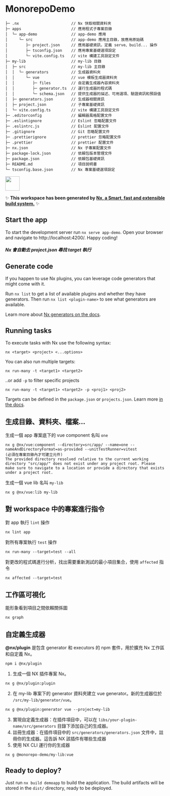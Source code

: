 # MonorepoDemo

```text
├─ .nx                       // Nx 快取相關資料夾
├─ apps                      // 應用程式子專案目錄
│  └─ app-demo               // app-demo 應用
│     └─ src                 // app-demo 應用主目錄，放應用原始碼
│        ├─ project.json     // 應用基礎資訊，定義 serve、build... 操作
│        ├─ tsconfig.json    // 應用專案基礎選項設定
│        └─ vite.config.ts   // vite 構建工具設定文件
├─ my-lib                    // my-lib 目錄
│  ├─ src                    // my-lib 主目錄
│  │  └─ generators          // 生成器資料夾
│  │     └─ vue              // vue 模板生成器資料夾
│  │        ├─ files         // 自定義生成器內容資料夾
│  │        ├─ generator.ts  // 運行生成器的程式碼
│  │        └─ schema.json   // 提供生成器的描述、可用選項、驗證資訊和預設值
│  ├─ generators.json        // 生成器相關資訊
│  ├─ project.json           // 子專案基礎資訊
│  └─ vite.config.ts         // vite 構建工具設定文件
├─ .editorconfig             // 編輯器風格配置文件
├─ .eslintignore             // Eslint 忽略配置文件
├─ .eslintrc.js              // Eslint 配置文件
├─ .gitignore                // Git 忽略配置文件
├─ .prettierignore           // prettier 忽略配置文件
├─ .prettier                 // prettier 配置文件
├─ nx.json                   // Nx 子專案配置文件
├─ package-lock.json         // 依賴包版本管理文件
├─ package.json              // 依賴包基礎資訊
├─ README.md                 // 項目說明書
└─ tsconfig.base.json        // Nx 專案基礎選項設定
```

<a alt="Nx logo" href="https://nx.dev" target="_blank" rel="noreferrer"><img src="https://raw.githubusercontent.com/nrwl/nx/master/images/nx-logo.png" width="45"></a>

✨ **This workspace has been generated by [Nx, a Smart, fast and extensible build system.](https://nx.dev)** ✨


## Start the app

To start the development server run `nx serve app-demo`. Open your browser and navigate to http://localhost:4200/. Happy coding!
##### Nx 會自動去 project.json 尋找 target 執行

## Generate code

If you happen to use Nx plugins, you can leverage code generators that might come with it.

Run `nx list` to get a list of available plugins and whether they have generators. Then run `nx list <plugin-name>` to see what generators are available.

Learn more about [Nx generators on the docs](https://nx.dev/plugin-features/use-code-generators).

## Running tasks

To execute tasks with Nx use the following syntax:

```
nx <target> <project> <...options>
```

You can also run multiple targets:

```
nx run-many -t <target1> <target2>
```

..or add `-p` to filter specific projects

```
nx run-many -t <target1> <target2> -p <proj1> <proj2>
```

Targets can be defined in the `package.json` or `projects.json`. Learn more [in the docs](https://nx.dev/core-features/run-tasks).

## 生成目錄、資料夾、檔案…

生成一個 app 專案底下的 vue component 名叫 ``one``
```
nx g @nx/vue:component --directory=src/app/ --name=one --nameAndDirectoryFormat=as-provided --unitTestRunner=vitest
(必須在專案目錄內才可建立元件)
The provided directory resolved relative to the current working directory "src/app/" does not exist under any project root. Please make sure to navigate to a location or provide a directory that exists under a project root.
```

生成一個 vue lib 名叫 ``my-lib``
```
nx g @nx/vue:lib my-lib
```

## 對 workspace 中的專案進行指令

對 app 執行 ``lint`` 操作
```
nx lint app
```

對所有專案執行 ``test`` 操作
```
nx run-many --target=test --all
```

對更改的程式碼進行分析，找出需要重新測試的最小項目集合，使用 ``affected`` 指令
```
nx affected --target=test
```

## 工作區可視化

能形象看到項目之間依賴關係圖
```
nx graph
```

## 自定義生成器

****@nx/plugin**** 是包含 generator 和 executors 的 npm 套件，用於擴充 Nx 工作區和自定義 Nx。
```
npm i @nx/plugin
```
1. 生成一個 NX 插件專案 Nx。
```
nx g @nx/plugin:plugin
```
2. 在 my-lib 專案下的 generator 資料夾建立 vue generator。新的生成器位於 ``/src/my-lib/generator/vue``。
```
nx g @nx/plugin:generator vue --project=my-lib
```
3. 實現自定義生成器：在插件項目中，可以在 ``libs/your-plugin-name/src/generators`` 目錄下添加自己的生成器。
4. 註冊生成器：在插件項目中的 ``src/generators/generators.json`` 文件中，註冊你的生成器。這告訴 NX 該插件有哪些生成器
5. 使用 NX CLI 運行你的生成器
```
nx g @monorepo-demo/my-lib:vue
```

## Ready to deploy?

Just run `nx build demoapp` to build the application. The build artifacts will be stored in the `dist/` directory, ready to be deployed.
